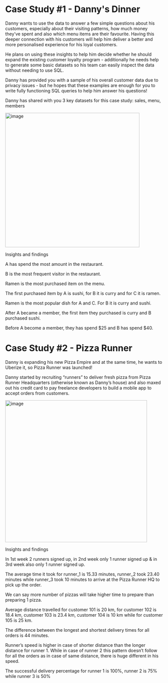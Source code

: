# Case Study #1 - Danny's Dinner

Danny wants to use the data to answer a few simple questions about his customers, especially about their visiting patterns, how much money they’ve spent and also which menu items are their favourite. Having this deeper connection with his customers will help him deliver a better and more personalised experience for his loyal customers.

He plans on using these insights to help him decide whether he should expand the existing customer loyalty program - additionally he needs help to generate some basic datasets so his team can easily inspect the data without needing to use SQL.

Danny has provided you with a sample of his overall customer data due to privacy issues - but he hopes that these examples are enough for you to write fully functioning SQL queries to help him answer his questions!

Danny has shared with you 3 key datasets for this case study: sales, menu, members

<img width="428" alt="image" src="https://github.com/toanpm03/SQL-8-Week-Challenge/assets/131639954/4db52756-e732-4fa3-8734-26f0ba6af46d">

Insights and findings

A has spend the most amount in the restaurant.

B is the most frequent visitor in the restaurant.

Ramen is the most purchased item on the menu.

The first purchased item by A is sushi, for B it is curry and for C it is ramen.

Ramen is the most popular dish for A and C. For B it is curry and sushi.

After A became a member, the first item they purchased is curry and B purchased sushi.

Before A become a member, they has spend $25 and B has spend $40.

# Case Study #2 - Pizza Runner
Danny is expanding his new Pizza Empire and at the same time, he wants to Uberize it, so Pizza Runner was launched!

Danny started by recruiting “runners” to deliver fresh pizza from Pizza Runner Headquarters (otherwise known as Danny’s house) and also maxed out his credit card to pay freelance developers to build a mobile app to accept orders from customers.

<img width="452" alt="image" src="https://github.com/toanpm03/SQL-8-Week-Challenge/assets/131639954/b80977db-ac70-40fd-b013-a45979651eb5">

Insights and findings

In 1st week 2 runners signed up, in 2nd week only 1 runner signed up & in 3rd week also only 1 runner signed up.

The average time it took for runner_1 is 15.33 minutes, runner_2 took 23.40 minutes while runner_3 took 10 minutes to arrive at the Pizza Runner HQ to pick up the order.

We can say more number of pizzas will take higher time to prepare than preparing 1 pizza.

Average distance travelled for customer 101 is 20 km, for customer 102 is 18.4 km, customer 103 is 23.4 km, customer 104 is 10 km while for customer 105 is 25 km.

The difference between the longest and shortest delivery times for all orders is 44 minutes.

Runner’s speed is higher in case of shorter distance than the longer distance for runner 1. While in case of runner 2 this pattern doesn’t follow for all the orders as in case of same distance, there is huge different in his speed.

The successful delivery percentage for runner 1 is 100%, runner 2 is 75% while runner 3 is 50%



